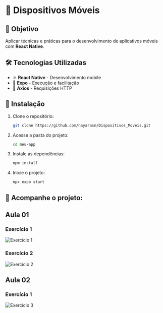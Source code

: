 # 📱 Dispositivos Móveis

## 🎯 Objetivo
Aplicar técnicas e práticas para o desenvolvimento de aplicativos móveis com **React Native**.

## 🛠 Tecnologias Utilizadas
- ⚛️ **React Native** - Desenvolvimento mobile
- 🚀 **Expo** - Execução e facilitação
- 🔗 **Axios** - Requisições HTTP

## 🚀 Instalação
1. Clone o repositório:
   ```sh
   git clone https://github.com/nayarasn/Dispositivos_Moveis.git
   ```
2. Acesse a pasta do projeto:
   ```sh
   cd meu-app
   ```
3. Instale as dependências:
   ```sh
   npm install
   ```
4. Inicie o projeto:
   ```sh
   npx expo start
   ```

## 📌 Acompanhe o projeto:

## Aula 01 
### Exercício 1
![Exercício 1](img/Exercicio1-aula1.jpeg)
### Exercício 2
![Exercício 2](img/Exercicio2-aula1.jpeg)
## Aula 02 
### Exercício 1
![Exercício 3](img/Exercicio1-aula2.jpeg)